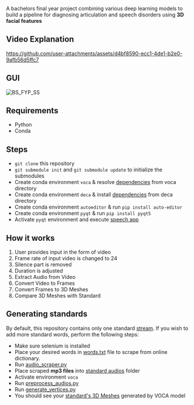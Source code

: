 A bachelors final year project combining various deep learning models to build a pipeline for diagnosing articulation and speech disorders using **3D facial features**

## Video Explanation
https://github.com/user-attachments/assets/d4bf8590-ecc1-4de1-b2e0-9afb56d5ffc7

## GUI

![BS_FYP_SS](https://github.com/akbaig/Diagnosis-of-Articulation-and-Motor-Speech-Disorders/assets/57063370/fc07f0f2-c236-4e09-b87a-64ffd60d7c55)

## Requirements

* Python
* Conda

## Steps

* `git clone` this repository
* `git submodule init` and `git submodule update` to initialize the submodules
* Create conda environment `voca` & resolve [dependencies](voca/README.md#set-up) from voca directory
* Create conda environment `deca` & install [dependencies](deca/README.md#requirements) from deca directory
* Create conda environment `autoeditor` & run `pip install auto-editor`
* Create conda environment `pyqt` & run `pip install pyqt5`
* Activate `pyqt` environment and execute [speech app](pipeline/speechapp.py)

## How it works

1. User provides input in the form of video
2. Frame rate of input video is changed to 24
3. Silence part is removed
4. Duration is adjusted
5. Extract Audio from Video
6. Convert Video to Frames
7. Convert Frames to 3D Meshes
8. Compare 3D Meshes with Standard

## Generating standards

By default, this repository contains only one standard [stream](voca/preprocess_audios/standard/stream.wav). If you wish to add more standard words, perform the following steps:

* Make sure selenium is installed
* Place your desired words in [words.txt](audio_scraper/words.txt) file to scrape from online dictionary.
* Run [audio_scraper.py](audio_scraper/audio_scraper.py)
* Place scraped **mp3 files** into [standard audios](voca/preprocess_audios/standard/) folder
* Activate environment `voca`
* Run [preprocess_audios.py](voca/preprocess_audios.py)
* Run [generate_vertices.py](voca/generate_vertices.py)
* You should see your [standard's 3D Meshes](voca/generated_animations) generated by VOCA model
